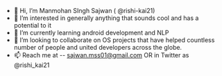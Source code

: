 - 👋 Hi, I’m Manmohan SIngh Sajwan ( @rishi-kai21) 
- 👀 I’m interested in generally anything that sounds cool and has a potential to it
- 🌱 I’m currently learning android development and NLP
- 💞️ I’m looking to collaborate on OS projects that have helped countless number of people and united developers across the globe.
- 📫 Reach me at -- sajwan.mss01@gmail.com OR in Twitter as @rishi_kai21

<!---
rishi-kai21/rishi-kai21 is a ✨ special ✨ repository because its `README.md` (this file) appears on your GitHub profile.
You can click the Preview link to take a look at your changes.
--->
